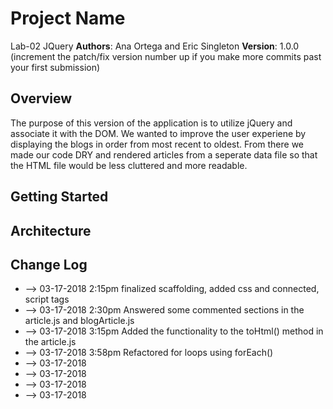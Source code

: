 # Project Name
Lab-02 JQuery
**Authors**: Ana Ortega and Eric Singleton
**Version**: 1.0.0 (increment the patch/fix version number up if you make more commits past your first submission)

## Overview
<!-- Provide a high level overview of what this application is and why you are building it, beyond the fact that it's an assignment for a Code Fellows 301 class. (i.e. What's your problem domain?) -->
The purpose of this version of the application is to utilize jQuery and associate it with the DOM. We wanted to improve the user experiene by displaying the blogs in order from most recent to oldest. From there we made our code DRY and rendered articles from a seperate data file so that the HTML file would be less cluttered and more readable. 

## Getting Started
<!-- What are the steps that a user must take in order to build this app on their own machine and get it running? -->

## Architecture
<!-- Provide a detailed description of the application design. What technologies (languages, libraries, etc) you're using, and any other relevant design information. -->

## Change Log
<!-- Use this are to document the iterative changes made to your application as each feature is successfully implemented. Use time stamps. Here's an examples:

01-01-2001 4:59pm - Application now has a fully-functional express server, with GET and POST routes for the book resource.

## Credits and Collaborations
<!-- Give credit (and a link) to other people or resources that helped you build this application. -->
* --> 03-17-2018 2:15pm finalized scaffolding, added css and connected, script tags
* --> 03-17-2018 2:30pm Answered some commented sections in the article.js and blogArticle.js
* --> 03-17-2018 3:15pm Added the functionality to the toHtml() method in the article.js
* --> 03-17-2018 3:58pm Refactored for loops using forEach() 
* --> 03-17-2018
* --> 03-17-2018
* --> 03-17-2018
* --> 03-17-2018